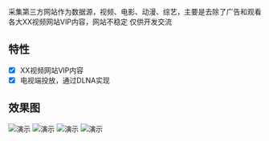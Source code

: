 
</p>
</p>
 采集第三方网站作为数据源，视频、电影、动漫、综艺，主要是去除了广告和观看各大XX视频网站VIP内容，网站不稳定 仅供开发交流
</p>

## 特性

- [x] XX视频网站VIP内容
- [x] 电视端投放，通过DLNA实现

## 效果图

![演示](https://github.com/xispower/ODVideoForLive/raw/master/1.png)
![演示](https://github.com/xispower/ODVideoForLive/raw/master/2.png)
![演示](https://github.com/xispower/ODVideoForLive/raw/master/3.png)
![演示](https://github.com/xispower/ODVideoForLive/raw/master/4.png)



